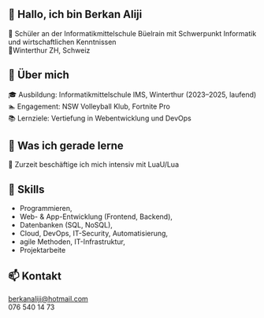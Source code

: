 ## 👋 Hallo, ich bin Berkan Aliji

🏫 Schüler an der Informatikmittelschule Büelrain mit Schwerpunkt Informatik und wirtschaftlichen Kenntnissen <br>
📍Winterthur ZH, Schweiz

## 💬 Über mich

🎓 Ausbildung: Informatikmittelschule IMS, Winterthur (2023–2025, laufend) <br>
🏊 Engagement: NSW Volleyball Klub, Fortnite Pro <br>
📚 Lernziele: Vertiefung in Webentwicklung und DevOps <br>

## 🌱 Was ich gerade lerne

📜 Zurzeit beschäftige ich mich intensiv mit LuaU/Lua <br>

## 🎯 Skills

- Programmieren, <br>
- Web- & App-Entwicklung (Frontend, Backend), <br>
- Datenbanken (SQL, NoSQL), <br>
- Cloud, DevOps, IT-Security, Automatisierung, <br>
- agile Methoden, IT-Infrastruktur, <br>
- Projektarbeite<br>

## 📫 Kontakt

berkanaliji@hotmail.com <br>
076 540 14 73 <br>

<!--
**BerkanAliji/BerkanAliji** is a ✨ _special_ ✨ repository because its `README.md` (this file) appears on your GitHub profile.

Here are some ideas to get you started:

- 🔭 I’m currently working on ...
- 🌱 I’m currently learning ...
- 👯 I’m looking to collaborate on ...
- 🤔 I’m looking for help with ...
- 💬 Ask me about ...
- 📫 How to reach me: ...
- 😄 Pronouns: ...
- ⚡ Fun fact: ...
-->
